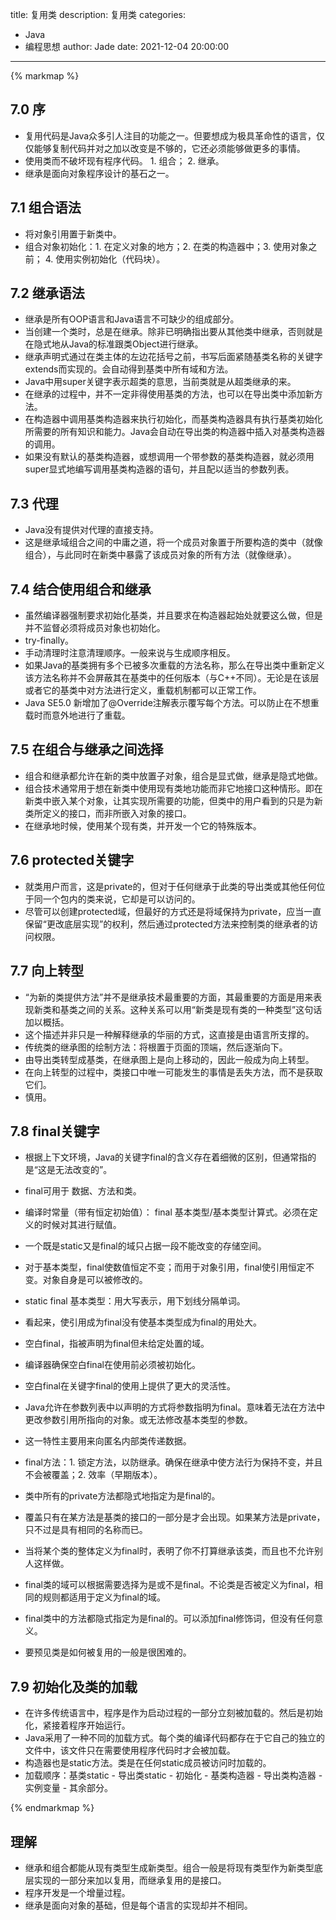title: 复用类
description: 复用类
categories: 
  - Java
  - 编程思想
author: Jade
date: 2021-12-04 20:00:00
---

{% markmap %}

## 7.0 序
- 复用代码是Java众多引人注目的功能之一。但要想成为极具革命性的语言，仅仅能够复制代码并对之加以改变是不够的，它还必须能够做更多的事情。
- 使用类而不破坏现有程序代码。 1. 组合； 2. 继承。
- 继承是面向对象程序设计的基石之一。

## 7.1 组合语法
- 将对象引用置于新类中。
- 组合对象初始化：1. 在定义对象的地方；2. 在类的构造器中；3. 使用对象之前； 4. 使用实例初始化（代码块）。

## 7.2 继承语法
- 继承是所有OOP语言和Java语言不可缺少的组成部分。
- 当创建一个类时，总是在继承。除非已明确指出要从其他类中继承，否则就是在隐式地从Java的标准跟类Object进行继承。
- 继承声明式通过在类主体的左边花括号之前，书写后面紧随基类名称的关键字extends而实现的。会自动得到基类中所有域和方法。
- Java中用super关键字表示超类的意思，当前类就是从超类继承的来。
- 在继承的过程中，并不一定非得使用基类的方法，也可以在导出类中添加新方法。
- 在构造器中调用基类构造器来执行初始化，而基类构造器具有执行基类初始化所需要的所有知识和能力。Java会自动在导出类的构造器中插入对基类构造器的调用。
- 如果没有默认的基类构造器，或想调用一个带参数的基类构造器，就必须用super显式地编写调用基类构造器的语句，并且配以适当的参数列表。

## 7.3 代理
- Java没有提供对代理的直接支持。
- 这是继承域组合之间的中庸之道，将一个成员对象置于所要构造的类中（就像组合），与此同时在新类中暴露了该成员对象的所有方法（就像继承）。

## 7.4 结合使用组合和继承
- 虽然编译器强制要求初始化基类，并且要求在构造器起始处就要这么做，但是并不监督必须将成员对象也初始化。
- try-finally。
- 手动清理时注意清理顺序。一般来说与生成顺序相反。
- 如果Java的基类拥有多个已被多次重载的方法名称，那么在导出类中重新定义该方法名称并不会屏蔽其在基类中的任何版本（与C++不同）。无论是在该层或者它的基类中对方法进行定义，重载机制都可以正常工作。
- Java SE5.0 新增加了@Override注解表示覆写每个方法。可以防止在不想重载时而意外地进行了重载。

## 7.5 在组合与继承之间选择
- 组合和继承都允许在新的类中放置子对象，组合是显式做，继承是隐式地做。
- 组合技术通常用于想在新类中使用现有类地功能而非它地接口这种情形。即在新类中嵌入某个对象，让其实现所需要的功能，但类中的用户看到的只是为新类所定义的接口，而非所嵌入对象的接口。
- 在继承地时候，使用某个现有类，并开发一个它的特殊版本。

## 7.6 protected关键字
- 就类用户而言，这是private的，但对于任何继承于此类的导出类或其他任何位于同一个包内的类来说，它却是可以访问的。
- 尽管可以创建protected域，但最好的方式还是将域保持为private，应当一直保留“更改底层实现”的权利，然后通过protected方法来控制类的继承者的访问权限。

## 7.7 向上转型
- “为新的类提供方法”并不是继承技术最重要的方面，其最重要的方面是用来表现新类和基类之间的关系。这种关系可以用“新类是现有类的一种类型”这句话加以概括。
- 这个描述并非只是一种解释继承的华丽的方式，这直接是由语言所支撑的。
- 传统类的继承图的绘制方法：将根置于页面的顶端，然后逐渐向下。
- 由导出类转型成基类，在继承图上是向上移动的，因此一般成为向上转型。
- 在向上转型的过程中，类接口中唯一可能发生的事情是丢失方法，而不是获取它们。
- 慎用。

## 7.8 final关键字
- 根据上下文环境，Java的关键字final的含义存在着细微的区别，但通常指的是“这是无法改变的”。
- final可用于 数据、方法和类。

- 编译时常量（带有恒定初始值）： final 基本类型/基本类型计算式。必须在定义的时候对其进行赋值。
- 一个既是static又是final的域只占据一段不能改变的存储空间。
- 对于基本类型，final使数值恒定不变；而用于对象引用，final使引用恒定不变。对象自身是可以被修改的。
- static final 基本类型：用大写表示，用下划线分隔单词。
- 看起来，使引用成为final没有使基本类型成为final的用处大。

- 空白final，指被声明为final但未给定处置的域。
- 编译器确保空白final在使用前必须被初始化。
- 空白final在关键字final的使用上提供了更大的灵活性。

- Java允许在参数列表中以声明的方式将参数指明为final。意味着无法在方法中更改参数引用所指向的对象。或无法修改基本类型的参数。
- 这一特性主要用来向匿名内部类传递数据。

- final方法：1. 锁定方法，以防继承。确保在继承中使方法行为保持不变，并且不会被覆盖；2. 效率（早期版本）。
- 类中所有的private方法都隐式地指定为是final的。
- 覆盖只有在某方法是基类的接口的一部分是才会出现。如果某方法是private，只不过是具有相同的名称而已。

- 当将某个类的整体定义为final时，表明了你不打算继承该类，而且也不允许别人这样做。
- final类的域可以根据需要选择为是或不是final。不论类是否被定义为final，相同的规则都适用于定义为final的域。
- final类中的方法都隐式指定为是final的。可以添加final修饰词，但没有任何意义。

- 要预见类是如何被复用的一般是很困难的。

## 7.9 初始化及类的加载
- 在许多传统语言中，程序是作为启动过程的一部分立刻被加载的。然后是初始化，紧接着程序开始运行。
- Java采用了一种不同的加载方式。每个类的编译代码都存在于它自己的独立的文件中，该文件只在需要使用程序代码时才会被加载。
- 构造器也是static方法。类是在任何static成员被访问时加载的。
- 加载顺序：基类static - 导出类static - 初始化 - 基类构造器 - 导出类构造器 - 实例变量 - 其余部分。

{% endmarkmap %}

## 理解
- 继承和组合都能从现有类型生成新类型。组合一般是将现有类型作为新类型底层实现的一部分来加以复用，而继承复用的是接口。
- 程序开发是一个增量过程。
- 继承是面向对象的基础，但是每个语言的实现却并不相同。